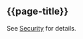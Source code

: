## {{page-title}}

See [Security](https://digital.nhs.uk/services/gp-connect/develop-gp-connect-services/development/security) for details.